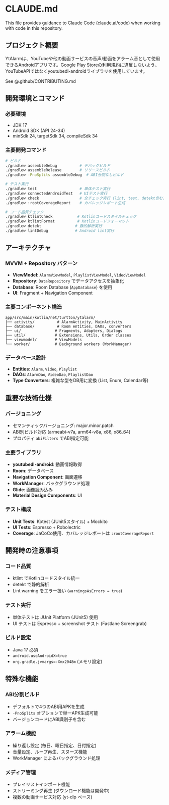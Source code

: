 # CLAUDE.md

This file provides guidance to Claude Code (claude.ai/code) when working with code in this repository.

## プロジェクト概要

YtAlarmは、YouTubeや他の動画サービスの音声/動画をアラーム音として使用できるAndroidアプリです。Google Play Storeの利用規約に違反しないよう、YouTubeAPIではなくyoutubedl-androidライブラリを使用しています。

See @.github/CONTRIBUTING.md

## 開発環境とコマンド

### 必要環境
- JDK 17
- Android SDK (API 24-34)
- minSdk 24, targetSdk 34, compileSdk 34

### 主要開発コマンド

```bash
# ビルド
./gradlew assembleDebug          # デバッグビルド
./gradlew assembleRelease        # リリースビルド
./gradlew -PnoSplits assembleDebug  # ABI分割なしビルド

# テスト実行
./gradlew test                   # 単体テスト実行
./gradlew connectedAndroidTest   # UIテスト実行
./gradlew check                  # 全チェック実行 (lint, test, detekt含む)
./gradlew :rootCoverageReport    # カバレッジレポート生成

# コード品質チェック
./gradlew ktlintCheck           # Kotlinコードスタイルチェック
./gradlew ktlintFormat          # Kotlinコードフォーマット
./gradlew detekt               # 静的解析実行
./gradlew lintDebug            # Android lint実行
```

## アーキテクチャ

### MVVM + Repository パターン
- **ViewModel**: `AlarmViewModel`, `PlaylistViewModel`, `VideoViewModel`
- **Repository**: `DataRepository` でデータアクセスを抽象化
- **Database**: Room Database (`AppDatabase`) を使用
- **UI**: Fragment + Navigation Component

### 主要コンポーネント構造
```
app/src/main/kotlin/net/turtton/ytalarm/
├── activity/          # AlarmActivity, MainActivity
├── database/          # Room entities, DAOs, converters
├── ui/               # Fragments, Adapters, Dialogs
├── util/             # Extensions, Utils, Order classes
├── viewmodel/        # ViewModels
└── worker/           # Background workers (WorkManager)
```

### データベース設計
- **Entities**: `Alarm`, `Video`, `Playlist`
- **DAOs**: `AlarmDao`, `VideoDao`, `PlaylistDao`
- **Type Converters**: 複雑な型をDB用に変換 (List, Enum, Calendar等)

## 重要な技術仕様

### バージョニング
- セマンティックバージョニング: major.minor.patch
- ABI別ビルド対応 (armeabi-v7a, arm64-v8a, x86, x86_64)
- プロパティ `abiFilters` でABI指定可能

### 主要ライブラリ
- **youtubedl-android**: 動画情報取得
- **Room**: データベース
- **Navigation Component**: 画面遷移
- **WorkManager**: バックグラウンド処理
- **Glide**: 画像読み込み
- **Material Design Components**: UI

### テスト構成
- **Unit Tests**: Kotest (JUnit5スタイル) + Mockito
- **UI Tests**: Espresso + Robolectric
- **Coverage**: JaCoCo使用、カバレッジレポートは `:rootCoverageReport`

## 開発時の注意事項

### コード品質
- ktlint でKotlinコードスタイル統一
- detekt で静的解析
- Lint warning をエラー扱い (`warningsAsErrors = true`)

### テスト実行
- 単体テストは JUnit Platform (JUnit5) 使用
- UI テストは Espresso + screenshot テスト (Fastlane Screengrab)

### ビルド設定
- Java 17 必須
- `android.useAndroidX=true`
- `org.gradle.jvmargs=-Xmx2048m` (メモリ設定)

## 特殊な機能

### ABI分割ビルド
- デフォルトで4つのABI用APKを生成
- `-PnoSplits` オプションで単一APK生成可能
- バージョンコードにABI識別子を含む

### アラーム機能
- 繰り返し設定 (毎日、曜日指定、日付指定)
- 音量設定、ループ再生、スヌーズ機能
- WorkManager によるバックグラウンド処理

### メディア管理
- プレイリストインポート機能
- ストリーミング再生 (ダウンロード機能は開発中)
- 複数の動画サービス対応 (yt-dlp ベース)